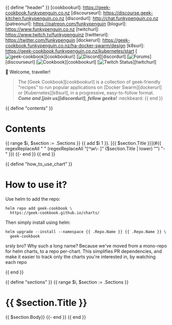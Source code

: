 {{ define "header" }}
[cookbookurl]: https://geek-cookbook.funkypenguin.co.nz
[discourseurl]: https://discourse.geek-kitchen.funkypenguin.co.nz
[discordurl]: http://chat.funkypenguin.co.nz
[patreonurl]: https://patreon.com/funkypenguin
[blogurl]: https://www.funkypenguin.co.nz
[twitchurl]: https://www.twitch.tv/funkypenguinz
[twitterurl]: https://twitter.com/funkypenguin
[dockerurl]: https://geek-cookbook.funkypenguin.co.nz/ha-docker-swarm/design
[k8surl]: https://geek-cookbook.funkypenguin.co.nz/kubernetes/start
[![geek-cookbook](https://raw.githubusercontent.com/funkypenguin/www.funkypenguin.co.nz/master/images/geek-kitchen-banner.png)][cookbookurl]
[![Discord](https://img.shields.io/discord/396055506072109067?color=black&label=Hot%20Sweaty%20Geeks&logo=discord&logoColor=white&style=for-the-badge)][discordurl]
[![Forums](https://img.shields.io/discourse/topics?color=black&label=Forums&logo=discourse&logoColor=white&server=https%3A%2F%2Fdiscourse.geek-kitchen.funkypenguin.co.nz&style=for-the-badge)][discourseurl]
[![Cookbook](https://img.shields.io/badge/Recipes-44-black?style=for-the-badge&color=black)][cookbookurl]
[![Twitch Status](https://img.shields.io/twitch/status/funkypenguinnz?style=for-the-badge&label=LiveGeeking&logoColor=white&logo=twitch)][twitchurl]

:wave: Welcome, traveller!
> The [Geek Cookbook][cookbookurl] is a collection of geek-friendly "recipes" to run popular applications on [Docker Swarm][dockerurl] or [Kubernetes][k8surl], in a progressive, easy-to-follow format.  ***Come and [join us][discordurl], fellow geeks!*** :neckbeard:
{{ end }}

{{ define "contents" }} 
# Contents
{{ range $i, $section := .Sections }}
{{ add $i 1 }}. [{{ $section.Title }}](#{{ regexReplaceAll " " (regexReplaceAll "[^\\w\\- ]" ($section.Title | lower) "") "-" }})
{{- end }}
{{ end }}

{{ define "how_to_use_chart" }} 
# How to use it?

Use helm to add the repo:

```
helm repo add geek-cookbook \
  https://geek-cookbook.github.io/charts/
```

Then simply install using helm:

```
helm upgrade --install --namespace {{ .Repo.Name }} {{ .Repo.Name }} \
  geek-cookbook
```

<aside class="notice">
srsly bro? Why such a long name? Because we've moved from a mono-repo for helm charts, to a repo per-chart. This simplifies PR dependencies, and make it easier to track only the charts you're interested
in, by watching each repo
</aside>

{{ end }}

{{ define "sections" }}
{{ range $i, $section := .Sections }}
# {{ $section.Title }}

{{ $section.Body}}
{{- end }}
{{ end }}
